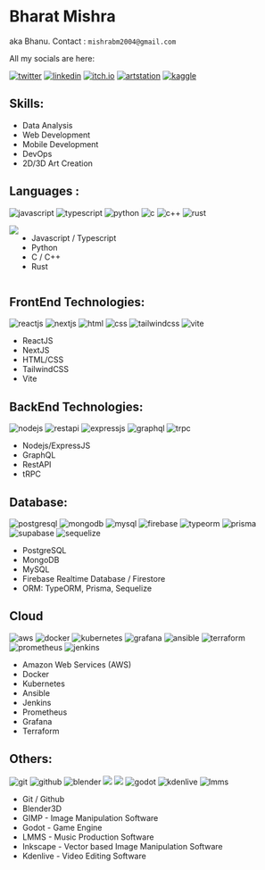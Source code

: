 # Bharat Mishra

aka Bhanu. Contact : `mishrabm2004@gmail.com`

All my socials are here:

[![twitter](https://img.shields.io/badge/Twitter-1DA1F2?style=for-the-badge&logo=twitter&logoColor=white)](https://twitter.com/TheBharatMishra)
[![linkedin](https://img.shields.io/badge/LinkedIn-0077B5?style=for-the-badge&logo=linkedin&logoColor=white)](https://www.linkedin.com/in/thebharatmishra)
[![itch.io](https://img.shields.io/badge/Itch.io-FA5C5C?style=for-the-badge&logo=itchdotio&logoColor=white)](https://bhanudev.itch.io/)
[![artstation](https://img.shields.io/badge/ArtStation-00162A?style=for-the-badge&logo=ArtStation&logoColor=white)](https://thebharatmishra.artstation.com/)
[![kaggle](https://img.shields.io/badge/Kaggle-20BEFF?style=for-the-badge&logo=Kaggle&logoColor=white)](https://www.kaggle.com/thebharatmishra)

## Skills:

-   Data Analysis
-   Web Development
-   Mobile Development
-   DevOps
-   2D/3D Art Creation

##

<!-- ![Bharat's GitHub stats](https://github-readme-stats.vercel.app/api?username=thebharatmishra&show_icons=true&theme=dark) -->

## Languages :

![javascript](https://img.shields.io/badge/JavaScript-F7DF1E.svg?style=for-the-badge&logo=JavaScript&logoColor=black)
![typescript](https://img.shields.io/badge/TypeScript-3178C6.svg?style=for-the-badge&logo=TypeScript&logoColor=white)
![python](https://img.shields.io/badge/Python-3776AB.svg?style=for-the-badge&logo=Python&logoColor=white)
![c](https://img.shields.io/badge/C-A8B9CC.svg?style=for-the-badge&logo=C&logoColor=black)
![c++](https://img.shields.io/badge/C++-00599C.svg?style=for-the-badge&logo=C++&logoColor=white)
![rust](https://img.shields.io/badge/Rust-000000.svg?style=for-the-badge&logo=Rust&logoColor=white)

<!-- ![Top Langs](https://github-readme-stats.vercel.app/api/top-langs/?username=thebharatmishra&layout=donut&theme=dark) -->

<div style='display:flex; flex-direction:row'>
<img src='https://github-readme-stats.vercel.app/api/top-langs/?username=thebharatmishra&layout=donut&theme=dark'>
<ul >
<li>Javascript / Typescript</li>
<li>Python</li>
<li>C / C++</li>
<li>Rust</li>
</ul>
</div>

## FrontEnd Technologies:

![reactjs](https://img.shields.io/badge/React-61DAFB.svg?style=for-the-badge&logo=React&logoColor=black)
![nextjs](https://img.shields.io/badge/Next.js-000000.svg?style=for-the-badge&logo=nextdotjs&logoColor=white)
![html](https://img.shields.io/badge/HTML5-E34F26.svg?style=for-the-badge&logo=HTML5&logoColor=white)
![css](https://img.shields.io/badge/CSS3-1572B6.svg?style=for-the-badge&logo=CSS3&logoColor=white)
![tailwindcss](https://img.shields.io/badge/Tailwind%20CSS-06B6D4.svg?style=for-the-badge&logo=Tailwind-CSS&logoColor=white)
![vite](https://img.shields.io/badge/Vite-646CFF.svg?style=for-the-badge&logo=Vite&logoColor=white)

-   ReactJS
-   NextJS
-   HTML/CSS
-   TailwindCSS
-   Vite

## BackEnd Technologies:

![nodejs](https://img.shields.io/badge/Node.js-339933.svg?style=for-the-badge&logo=nodedotjs&logoColor=white)
![restapi](https://img.shields.io/badge/restapi-009F74?style=for-the-badge&logo=GraphQL&logoColor=white)
![expressjs](https://img.shields.io/badge/Express-000000.svg?style=for-the-badge&logo=Express&logoColor=white)
![graphql](https://img.shields.io/badge/GraphQL-E10098.svg?style=for-the-badge&logo=GraphQL&logoColor=white)
![trpc](https://img.shields.io/badge/tRPC-2596BE.svg?style=for-the-badge&logo=tRPC&logoColor=white)

-   Nodejs/ExpressJS
-   GraphQL
-   RestAPI
-   tRPC

## Database:

![postgresql](https://img.shields.io/badge/PostgreSQL-4169E1.svg?style=for-the-badge&logo=PostgreSQL&logoColor=white)
![mongodb](https://img.shields.io/badge/MongoDB-47A248.svg?style=for-the-badge&logo=MongoDB&logoColor=white)
![mysql](https://img.shields.io/badge/MySQL-4479A1.svg?style=for-the-badge&logo=MySQL&logoColor=white)
![firebase](https://img.shields.io/badge/Firebase-FFCA28.svg?style=for-the-badge&logo=Firebase&logoColor=black)
![typeorm](https://img.shields.io/badge/Typeform-262627.svg?style=for-the-badge&logo=Typeform&logoColor=white)
![prisma](https://img.shields.io/badge/Prisma-2D3748.svg?style=for-the-badge&logo=Prisma&logoColor=white)
![supabase](https://img.shields.io/badge/Supabase-3FCF8E.svg?style=for-the-badge&logo=Supabase&logoColor=white)
![sequelize](https://img.shields.io/badge/Sequelize-52B0E7.svg?style=for-the-badge&logo=Sequelize&logoColor=white)

-   PostgreSQL
-   MongoDB
-   MySQL
-   Firebase Realtime Database / Firestore
-   ORM: TypeORM, Prisma, Sequelize

## Cloud

![aws](https://img.shields.io/badge/Amazon%20AWS-232F3E.svg?style=for-the-badge&logo=Amazon-AWS&logoColor=white)
![docker](https://img.shields.io/badge/Docker-2496ED.svg?style=for-the-badge&logo=Docker&logoColor=white)
![kubernetes](https://img.shields.io/badge/Kubernetes-326CE5.svg?style=for-the-badge&logo=Kubernetes&logoColor=white)
![grafana](https://img.shields.io/badge/Grafana-F46800.svg?style=for-the-badge&logo=Grafana&logoColor=white)
![ansible](https://img.shields.io/badge/Ansible-EE0000.svg?style=for-the-badge&logo=Ansible&logoColor=white)
![terraform](https://img.shields.io/badge/Terraform-7B42BC.svg?style=for-the-badge&logo=Terraform&logoColor=white)
![prometheus](https://img.shields.io/badge/Prometheus-E6522C.svg?style=for-the-badge&logo=Prometheus&logoColor=white)
![jenkins](https://img.shields.io/badge/Jenkins-D24939.svg?style=for-the-badge&logo=Jenkins&logoColor=white)

-   Amazon Web Services (AWS)
-   Docker
-   Kubernetes
-   Ansible
-   Jenkins
-   Prometheus
-   Grafana
-   Terraform

## Others:

![git](https://img.shields.io/badge/Git-F05032.svg?style=for-the-badge&logo=Git&logoColor=white)
![github](https://img.shields.io/badge/GitHub-181717.svg?style=for-the-badge&logo=GitHub&logoColor=white)
![blender](https://img.shields.io/badge/Blender-F5792A.svg?style=for-the-badge&logo=Blender&logoColor=white)
![](https://img.shields.io/badge/GIMP-5C5543.svg?style=for-the-badge&logo=GIMP&logoColor=white)
![](https://img.shields.io/badge/Inkscape-000000.svg?style=for-the-badge&logo=Inkscape&logoColor=white)
![godot](https://img.shields.io/badge/Godot%20Engine-478CBF.svg?style=for-the-badge&logo=Godot-Engine&logoColor=white)
![kdenlive](https://img.shields.io/badge/Kdenlive-527EB2.svg?style=for-the-badge&logo=Kdenlive&logoColor=white)
![lmms](https://img.shields.io/badge/LMMS-10B146.svg?style=for-the-badge&logo=LMMS&logoColor=white)

-   Git / Github
-   Blender3D
-   GIMP - Image Manipulation Software
-   Godot - Game Engine
-   LMMS - Music Production Software
-   Inkscape - Vector based Image Manipulation Software
-   Kdenlive - Video Editing Software

<!-- ## Projects -->
